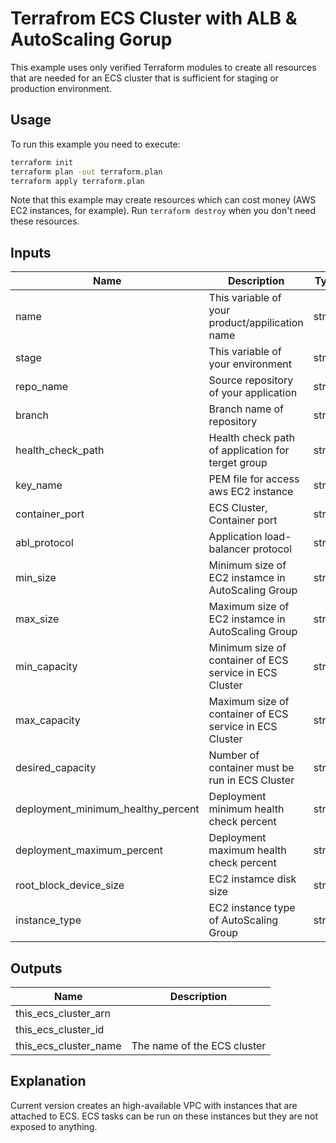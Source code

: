 # Terrafrom ECS Cluster with ALB & AutoScaling Gorup

This example uses only verified Terraform modules to create all resources that are needed for an ECS cluster that is sufficient for staging or production environment.

## Usage

To run this example you need to execute:

```bash
terraform init
terraform plan -out terraform.plan
terraform apply terraform.plan
```

Note that this example may create resources which can cost money (AWS EC2 instances, for example). Run `terraform destroy` when you don't need these resources.

## Inputs

| Name | Description | Type | Required |
|------|-------------|:----:|:-----:|
| name | This variable of your product/appilication name | string | yes |
| stage | This variable of your environment | string | yes |
| repo_name | Source repository of your application | string | yes |
| branch | Branch name of repository | string | yes |
| health_check_path | Health check path of application for terget group | string | yes |
| key_name | PEM file for access aws EC2 instance | string | yes |
| container_port | ECS Cluster, Container port | string | yes |
| abl_protocol | Application load-balancer protocol | string | yes |
| min_size | Minimum size of EC2 instamce in AutoScaling Group | string | no |
| max_size | Maximum size of EC2 instamce in AutoScaling Group | string | no |
| min_capacity | Minimum size of container of ECS service in ECS Cluster | string | no |
| max_capacity | Maximum size of container of ECS service in ECS Cluster | string | no |
| desired_capacity | Number of container must be run in ECS Cluster | string | no |
| deployment_minimum_healthy_percent | Deployment minimum health check percent | string | no |
| deployment_maximum_percent | Deployment maximum health check percent | string | no |
| root_block_device_size | EC2 instamce disk size | string | no |
| instance_type | EC2 instance type of AutoScaling Group | string | no |

## Outputs

| Name | Description |
|------|-------------|
| this\_ecs\_cluster\_arn |  |
| this\_ecs\_cluster\_id |  |
| this\_ecs\_cluster\_name | The name of the ECS cluster |

## Explanation

Current version creates an high-available VPC with instances that are attached to ECS. ECS tasks can be run on these instances but they are not exposed to anything.
